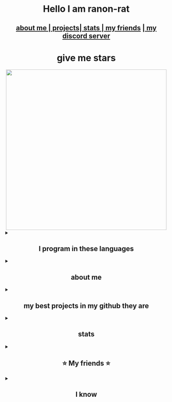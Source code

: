 <h1  align="center">Hello I am ranon-rat</h1>

<h2 align ="center"><a href="#aboutMe">  about me </a>|<a href="#projects">  projects</a>|<a href="#stats"> stats </a>|<a href="#myFriends">  my friends</a> |<a href="https://discord.gg/e52RFh7Cg2"> my discord server</a></h2>
<div align="center">

  
# give me  stars
<img src="https://user-images.githubusercontent.com/66473662/118324614-e184cb00-b4c7-11eb-8e9c-4812996e736c.png" width=500>
</div>
<details>

  <summary> <h2 align = "center">I program in these languages </h2></summary>
  <br>
  <p align="center">
  <a target="_blank" rel="noopener noreferrer" href="https://camo.githubusercontent.com/b19864f800e20ca559cd76b53f377ef65249119ce7a8da98becc200f6ef56e30/68747470733a2f2f7365656b6c6f676f2e636f6d2f696d616765732f4e2f6e6f64656a732d6c6f676f2d464245313232453337372d7365656b6c6f676f2e636f6d2e706e67"><img height="150" src="https://camo.githubusercontent.com/b19864f800e20ca559cd76b53f377ef65249119ce7a8da98becc200f6ef56e30/68747470733a2f2f7365656b6c6f676f2e636f6d2f696d616765732f4e2f6e6f64656a732d6c6f676f2d464245313232453337372d7365656b6c6f676f2e636f6d2e706e67" data-canonical-src="https://seeklogo.com/images/N/nodejs-logo-FBE122E377-seeklogo.com.png" style="max-width:100%;"></a>
    <a target="_blank" rel="noopener noreferrer" href="https://camo.githubusercontent.com/9255dba4a9ad5a906afd63a77b2d3498cbd7fa527008a417968683f5e8e545b2/68747470733a2f2f75706c6f61642e77696b696d656469612e6f72672f77696b6970656469612f636f6d6d6f6e732f7468756d622f342f34632f547970657363726970745f6c6f676f5f323032302e7376672f3132303070782d547970657363726970745f6c6f676f5f323032302e7376672e706e67"><img height="150" src="https://camo.githubusercontent.com/9255dba4a9ad5a906afd63a77b2d3498cbd7fa527008a417968683f5e8e545b2/68747470733a2f2f75706c6f61642e77696b696d656469612e6f72672f77696b6970656469612f636f6d6d6f6e732f7468756d622f342f34632f547970657363726970745f6c6f676f5f323032302e7376672f3132303070782d547970657363726970745f6c6f676f5f323032302e7376672e706e67" data-canonical-src="https://upload.wikimedia.org/wikipedia/commons/thumb/4/4c/Typescript_logo_2020.svg/1200px-Typescript_logo_2020.svg.png" style="max-width:100%;"></a>
  <a target="_blank" rel="noopener noreferrer" href="https://camo.githubusercontent.com/82a5f91b3c5f8ff699f9a79ef46a81b3c7800d7e8e63651b1a75810f24106b0e/68747470733a2f2f63646e2e646973636f72646170702e636f6d2f656d6f6a69732f3739353534343133343431363732383036352e676966"><img height="150" src="https://camo.githubusercontent.com/82a5f91b3c5f8ff699f9a79ef46a81b3c7800d7e8e63651b1a75810f24106b0e/68747470733a2f2f63646e2e646973636f72646170702e636f6d2f656d6f6a69732f3739353534343133343431363732383036352e676966" data-canonical-src="https://cdn.discordapp.com/emojis/795544134416728065.gif" style="max-width:100%;"></a>
  <a target="_blank" rel="noopener noreferrer" href="https://camo.githubusercontent.com/5ff8c4958c84d260a95ab0a2413c37728b9f43c25c5f82e20ca9c0918a76e84d/68747470733a2f2f75706c6f61642e77696b696d656469612e6f72672f77696b6970656469612f636f6d6d6f6e732f7468756d622f312f31382f49534f5f432532422532425f4c6f676f2e7376672f3132303070782d49534f5f432532422532425f4c6f676f2e7376672e706e67"><img height="150" src="https://camo.githubusercontent.com/5ff8c4958c84d260a95ab0a2413c37728b9f43c25c5f82e20ca9c0918a76e84d/68747470733a2f2f75706c6f61642e77696b696d656469612e6f72672f77696b6970656469612f636f6d6d6f6e732f7468756d622f312f31382f49534f5f432532422532425f4c6f676f2e7376672f3132303070782d49534f5f432532422532425f4c6f676f2e7376672e706e67" data-canonical-src="https://upload.wikimedia.org/wikipedia/commons/thumb/1/18/ISO_C%2B%2B_Logo.svg/1200px-ISO_C%2B%2B_Logo.svg.png" style="max-width:100%;"></a>
  <a target="_blank" rel="noopener noreferrer" href="https://camo.githubusercontent.com/bf64345adc6adfb2cb30950f35c2f1f1ef08a64c4df1b44426655f9906981998/68747470733a2f2f63646e2e646973636f72646170702e636f6d2f656d6f6a69732f3739363139353737333037343633363830312e6769663f763d31"><img height=150 src="https://camo.githubusercontent.com/bf64345adc6adfb2cb30950f35c2f1f1ef08a64c4df1b44426655f9906981998/68747470733a2f2f63646e2e646973636f72646170702e636f6d2f656d6f6a69732f3739363139353737333037343633363830312e6769663f763d31" data-canonical-src="https://cdn.discordapp.com/emojis/796195773074636801.gif?v=1" style="max-width:100%;"></a><img height=150 src="https://upload.wikimedia.org/wikipedia/commons/thumb/0/0a/Python.svg/1200px-Python.svg.png">
</p>
</details>
<details>

  <summary>   <h2 id="aboutMe " align = "center" >about me </h2></summary>

<h4> I am a programmer of 16 years old i really like coding, you gonna see creative things like a music generator or discord bot but. is not the only thing i do , sometimes i like to make tcp servers or web pages .</h4>
<img src="https://komarev.com/ghpvc/?username=ranon-rat" alt="blueedge"/>

 </details>   

<details>  
  <summary><h2 id ="projects" align="center"> my best projects in my github they are </h2></summary>
<p align="center">                 
<a href="https://github.com/ranon-rat/makingABlogWithGolang">
  <img height=120 src="https://github-readme-stats.vercel.app/api/pin/?username=ranon-rat&repo=makingABlogWithGolang&show_owner=true&theme=tokyonight"></a>
 </a>
<a href="https://github.com/ranon-rat/neuralTextGenerator">
   <img height=120 src="https://github-readme-stats.vercel.app/api/pin/?username=ranon-rat&repo=neuralTextGenerator&show_owner=true&theme=tokyonight">
 </a>
<a href="https://github.com/ranon-rat/FractalsGolang">
   <img height=120 src="https://github-readme-stats.vercel.app/api/pin/?username=ranon-rat&repo=FractalsGolang&show_owner=true&theme=tokyonight">
 </a>
<a href="https://github.com/ranon-rat/echo-server-go"
  <img height=120 src="https://github-readme-stats.vercel.app/api/pin/?username=ranon-rat&repo=echo-server-go&show_owner=true&theme=tokyonight">
 </a>
<a href="https://github.com/ranon-rat/when-haces-tus-momos-en-consola">
  <img height=120 src="https://github-readme-stats.vercel.app/api/pin/?username=ranon-rat&repo=when-haces-tus-momos-en-consola&show_owner=true&theme=tokyonight">
</a>
<a href="https://github.com/ranon-rat/golang-remote">
  <img height=120 src="https://github-readme-stats.vercel.app/api/pin/?username=ranon-rat&repo=golang-remote&show_owner=true&theme=tokyonight">
  </a>
  <a href="https://github.com/ranon-rat/sayBruh">
  <img height=120 src="https://github-readme-stats.vercel.app/api/pin/?username=ranon-rat&repo=sayBruh&show_owner=true&theme=tokyonight">
  </a>
  </p>
 </details> 
  <details> 
  <summary><h2 id ="stats" align="center"> stats</h2></summary>

<p>
  
<img height=150 src="https://github-readme-stats.vercel.app/api/top-langs/?username=ranon-rat&layout=compact&theme=tokyonight&hide=html">
<img height=150 src="https://github-readme-stats.vercel.app/api?username=ranon-rat&count_private=true&show_icons=true&theme=tokyonight">

</p>

<img src="https://komarev.com/ghpvc/?username=ranon-rat">
 </details> 
 
<details> 
  <summary><h2 id="myFriends" align="center"> ⭐️ My friends ⭐️</h2></summary>

- <h3><a href="https://github.com/ELPanaJose"> ⭐️ ElPanaJose ⭐️</a></h3>

  - <h3>About him</h3>

    - He is a junior developer in javascript,typescript, python and golang. He did <a href="https://chat-pai.herokuapp.com/"> chatPai </a>

    | Projects that i made with ElPanaJose                            |
    | --------------------------------------------------------------- |
    | <a href="https://chat-pai.herokuapp.com/"> ⭐️ chatPai ⭐️ </a> |
    | <a href="https://github.com/ELPanaJose/BotJose"> botJose</a>    |
    | <a href="https://github.com/ranon-rat/sayBruh">sayBruh</a>      |

- <h3><a href="https://github.com/RustyBalboadev"> RustyBalboaDev</a> </h3>

  - <h4> About him</h4>

    - He is a senior python and golang developer. He did <a href="https://yoink.rip/">yoink.rip</a>

  - <h4> Project that i made with RustyBalboaDev</h4>

    - <a href="https://github.com/ranon-rat/echo-server-go">echo server go</a>
- ### [Ale](https://github.com/ale444113)
  - <h4> About him</h4>
    <li> He is really nice and he is my friend </li>
- ### [RodrigoAlanisWeb](https://github.com/RodrigoAlanisWeb)
  - #### about him
    - He knows a lot about javascript ,typescript , css and go. He help me in one project and it was incredible.
- ### [Jumang4423](https://github.com/jumang4423)
  - #### about him
    - I like his [music](https://soundcloud.com/jumang4423) , and their projects have a great quality so I recommend you to visit his github profile
   
- ### [Gsus](https://github.com/CyberGsus) 
  - #### about him
    - He really knows what he's doing, the guy knows a lot about the low level and even x86 assembly programming at 16 is pretty smart 

 
</details> 
<details> 
 <summary><h2 align ="center" >I know</h2></summary>
<p align="center" >
<center>


| <h1>What is </h1>| <h1>I know</h1>|
|----|---|
| **Programming languages** | <img height=60 src= "https://seeklogo.com/images/N/nodejs-logo-FBE122E377-seeklogo.com.png"><img height=60 src="https://upload.wikimedia.org/wikipedia/commons/thumb/4/4c/Typescript_logo_2020.svg/1200px-Typescript_logo_2020.svg.png"><img height=60  src="https://cdn.discordapp.com/emojis/795544134416728065.gif"><img height=60 src = "https://upload.wikimedia.org/wikipedia/commons/thumb/1/18/ISO_C%2B%2B_Logo.svg/1200px-ISO_C%2B%2B_Logo.svg.png"><img height=60 src="https://cdn.discordapp.com/emojis/796195773074636801.gif?v=1"> <img height=60 src="https://upload.wikimedia.org/wikipedia/commons/thumb/0/0a/Python.svg/1200px-Python.svg.png">
| **Markup languages** | <img height = 60 src="https://image.flaticon.com/icons/png/512/1216/1216733.png"><img height = 60 src="https://cdn.pixabay.com/photo/2017/08/05/11/16/logo-2582747_1280.png"><img height=60 src="https://upload.wikimedia.org/wikipedia/commons/thumb/4/48/Markdown-mark.svg/1280px-Markdown-mark.svg.png"> <img height=60 src="https://image.flaticon.com/icons/png/512/29/29611.png">
| **Databases** | <img height=60 src="https://upload.wikimedia.org/wikipedia/commons/thumb/3/38/SQLite370.svg/1200px-SQLite370.svg.png"> <img height=60 src="https://upload.wikimedia.org/wikipedia/commons/thumb/2/29/Postgresql_elephant.svg/1200px-Postgresql_elephant.svg.png"> <img height =60 src="https://download.logo.wine/logo/MySQL/MySQL-Logo.wine.png">
| **Routers** |<img height=60 src="https://miro.medium.com/max/400/1*dQnbv0c36h6ijsocaRWksQ.png"> <img height=60 src="https://miro.medium.com/max/800/1*Q5EUk28Xc3iCDoMSkrd1_w.png"> <img height=60 src="https://www.sourcefuse.com/wp-content/uploads/2018/11/express.png"> 
|**dev ops**| <img height=60 src="https://www.docker.com/sites/default/files/d8/2019-07/vertical-logo-monochromatic.png"> <img height=60 src="https://upload.wikimedia.org/wikipedia/commons/thumb/e/e0/Git-logo.svg/1280px-Git-logo.svg.png">


</center>
</p>
</details>

